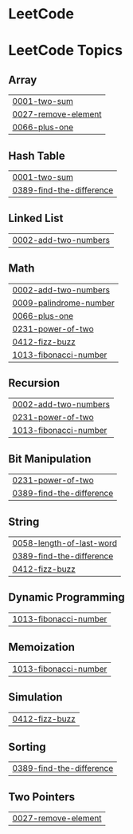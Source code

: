 # LeetCode
<!---LeetCode Topics Start-->
# LeetCode Topics
## Array
|  |
| ------- |
| [0001-two-sum](https://github.com/InesBatista74/LeetCode/tree/master/0001-two-sum) |
| [0027-remove-element](https://github.com/InesBatista74/LeetCode/tree/master/0027-remove-element) |
| [0066-plus-one](https://github.com/InesBatista74/LeetCode/tree/master/0066-plus-one) |
## Hash Table
|  |
| ------- |
| [0001-two-sum](https://github.com/InesBatista74/LeetCode/tree/master/0001-two-sum) |
| [0389-find-the-difference](https://github.com/InesBatista74/LeetCode/tree/master/0389-find-the-difference) |
## Linked List
|  |
| ------- |
| [0002-add-two-numbers](https://github.com/InesBatista74/LeetCode/tree/master/0002-add-two-numbers) |
## Math
|  |
| ------- |
| [0002-add-two-numbers](https://github.com/InesBatista74/LeetCode/tree/master/0002-add-two-numbers) |
| [0009-palindrome-number](https://github.com/InesBatista74/LeetCode/tree/master/0009-palindrome-number) |
| [0066-plus-one](https://github.com/InesBatista74/LeetCode/tree/master/0066-plus-one) |
| [0231-power-of-two](https://github.com/InesBatista74/LeetCode/tree/master/0231-power-of-two) |
| [0412-fizz-buzz](https://github.com/InesBatista74/LeetCode/tree/master/0412-fizz-buzz) |
| [1013-fibonacci-number](https://github.com/InesBatista74/LeetCode/tree/master/1013-fibonacci-number) |
## Recursion
|  |
| ------- |
| [0002-add-two-numbers](https://github.com/InesBatista74/LeetCode/tree/master/0002-add-two-numbers) |
| [0231-power-of-two](https://github.com/InesBatista74/LeetCode/tree/master/0231-power-of-two) |
| [1013-fibonacci-number](https://github.com/InesBatista74/LeetCode/tree/master/1013-fibonacci-number) |
## Bit Manipulation
|  |
| ------- |
| [0231-power-of-two](https://github.com/InesBatista74/LeetCode/tree/master/0231-power-of-two) |
| [0389-find-the-difference](https://github.com/InesBatista74/LeetCode/tree/master/0389-find-the-difference) |
## String
|  |
| ------- |
| [0058-length-of-last-word](https://github.com/InesBatista74/LeetCode/tree/master/0058-length-of-last-word) |
| [0389-find-the-difference](https://github.com/InesBatista74/LeetCode/tree/master/0389-find-the-difference) |
| [0412-fizz-buzz](https://github.com/InesBatista74/LeetCode/tree/master/0412-fizz-buzz) |
## Dynamic Programming
|  |
| ------- |
| [1013-fibonacci-number](https://github.com/InesBatista74/LeetCode/tree/master/1013-fibonacci-number) |
## Memoization
|  |
| ------- |
| [1013-fibonacci-number](https://github.com/InesBatista74/LeetCode/tree/master/1013-fibonacci-number) |
## Simulation
|  |
| ------- |
| [0412-fizz-buzz](https://github.com/InesBatista74/LeetCode/tree/master/0412-fizz-buzz) |
## Sorting
|  |
| ------- |
| [0389-find-the-difference](https://github.com/InesBatista74/LeetCode/tree/master/0389-find-the-difference) |
## Two Pointers
|  |
| ------- |
| [0027-remove-element](https://github.com/InesBatista74/LeetCode/tree/master/0027-remove-element) |
<!---LeetCode Topics End-->